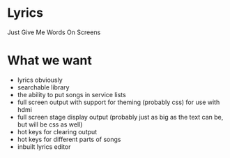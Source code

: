# Lyrics
Just Give Me Words On Screens

# What we want
- lyrics obviously
- searchable library
- the ability to put songs in service lists
- full screen output with support for theming (probably css) for use with hdmi
- full screen stage display output (probably just as big as the text can be, but will be css as well)
- hot keys for clearing output
- hot keys for different parts of songs
- inbuilt lyrics editor
